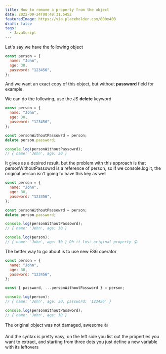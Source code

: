 ```yaml
---
title: How to remove a property from the object
date: 2022-09-24T08:49:31.545Z
featuredImage: https://via.placeholder.com/800x400
draft: false
tags:
  - JavaScript
---
```


Let's say we have the following object

```javascript
const person = {
  name: "John",
  age: 30,
  password: "123456",
};
```

And we want an exact copy of this object, but without **password** field for example.

We can do the following, use the JS **delete** keyword

```javascript
const person = {
  name: "John",
  age: 30,
  password: "123456",
};

const personWithoutPassowrd = person;
delete person.password;

console.log(personWithoutPassowrd);
// { name: 'John', age: 30 }
```

It gives as a desired result, but the problem with this approach is that personWithoutPassowrd is a reference of person, so if we console.log it, the original person isn't going to have this key as well

```javascript
const person = {
  name: "John",
  age: 30,
  password: "123456",
};

const personWithoutPassowrd = person;
delete person.password;

console.log(personWithoutPassowrd);
// { name: 'John', age: 30 }

console.log(person);
// { name: 'John', age: 30 } Oh it lost original property 😲
```

The better way to go about is to use new ES6 operator

```javascript
const person = {
  name: "John",
  age: 30,
  password: "123456",
};

const { password, ...personWithoutPassword } = person;

console.log(person);
// { name: 'John', age: 30, password: '123456' }

console.log(personWithoutPassword);
// { name: 'John', age: 30 }
```

The original object was not damaged, awesome 👍

And the syntax is pretty easy, on the left side you list out the properties you want to extract, and starting from three dots you just define a new variable with its leftovers
